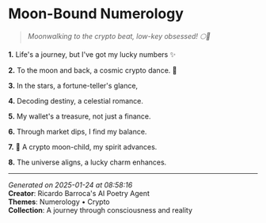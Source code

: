 # Moon-Bound Numerology

> *Moonwalking to the crypto beat, low-key obsessed! 🌕💸*

**1.** Life's a journey, but I've got my lucky numbers ✨


**2.** To the moon and back, a cosmic crypto dance. 🚀


**3.** In the stars, a fortune-teller's glance,


**4.** Decoding destiny, a celestial romance.


**5.** My wallet's a treasure, not just a finance.


**6.** Through market dips, I find my balance.


**7.** 🌙 A crypto moon-child, my spirit advances.


**8.** The universe aligns, a lucky charm enhances.



---

*Generated on 2025-01-24 at 08:58:16*  
**Creator**: Ricardo Barroca's AI Poetry Agent  
**Themes**: Numerology • Crypto  
**Collection**: A journey through consciousness and reality